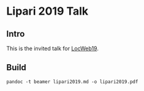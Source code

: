 # Lipari 2019 Talk

## Intro

This is the invited talk for [LocWeb19](https://secs19.lipari.it/).

## Build

`pandoc -t beamer lipari2019.md -o lipari2019.pdf`
